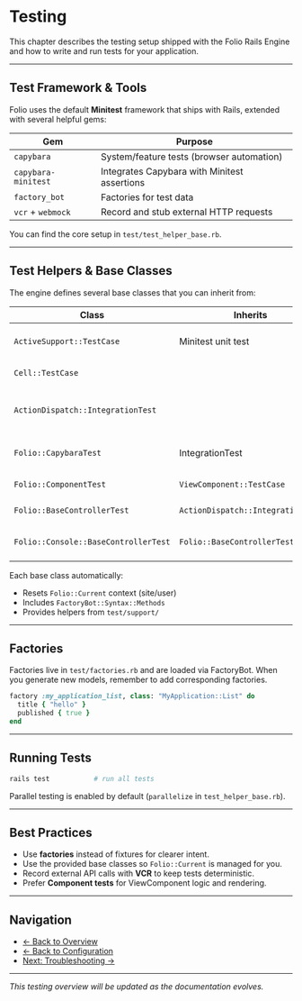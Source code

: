 # Testing

This chapter describes the testing setup shipped with the Folio Rails Engine and how to write and run tests for your application.

---

## Test Framework & Tools

Folio uses the default **Minitest** framework that ships with Rails, extended with several helpful gems:

| Gem | Purpose |
|-----|---------|
| `capybara` | System/feature tests (browser automation) |
| `capybara-minitest` | Integrates Capybara with Minitest assertions |
| `factory_bot` | Factories for test data |
| `vcr` + `webmock` | Record and stub external HTTP requests |

You can find the core setup in `test/test_helper_base.rb`.

---

## Test Helpers & Base Classes

The engine defines several base classes that you can inherit from:

| Class | Inherits | Use case |
|-------|----------|----------|
| `ActiveSupport::TestCase` | Minitest unit test | Model/unit tests (includes FactoryBot) |
| `Cell::TestCase` |  | Tests for legacy Trailblazer Cells |
| `ActionDispatch::IntegrationTest` | | Controller & request tests (Devise helpers included) |
| `Folio::CapybaraTest` | IntegrationTest | Full-stack browser tests with Capybara |
| `Folio::ComponentTest` | `ViewComponent::TestCase` | Tests for ViewComponents |
| `Folio::BaseControllerTest` | `ActionDispatch::IntegrationTest` | Adds site and user handling |
| `Folio::Console::BaseControllerTest` | `Folio::BaseControllerTest` | Creates and signs in a superadmin user |

Each base class automatically:
- Resets `Folio::Current` context (site/user)
- Includes `FactoryBot::Syntax::Methods`
- Provides helpers from `test/support/`

---

## Factories

Factories live in `test/factories.rb` and are loaded via FactoryBot. When you generate new models, remember to add corresponding factories.

```ruby
factory :my_application_list, class: "MyApplication::List" do
  title { "hello" }
  published { true }
end
```

---

## Running Tests

```sh
rails test           # run all tests
```

Parallel testing is enabled by default (`parallelize` in `test_helper_base.rb`).

---

## Best Practices

- Use **factories** instead of fixtures for clearer intent.
- Use the provided base classes so `Folio::Current` is managed for you.
- Record external API calls with **VCR** to keep tests deterministic.
- Prefer **Component tests** for ViewComponent logic and rendering.

---

## Navigation

- [← Back to Overview](overview.md)
- [← Back to Configuration](configuration.md)
- [Next: Troubleshooting →](troubleshooting.md)

---

*This testing overview will be updated as the documentation evolves.* 

